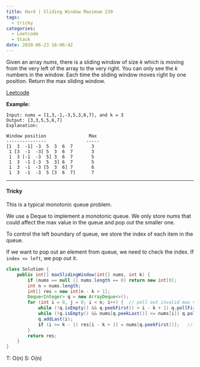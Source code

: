 ```yaml
---
title: Hard | Sliding Window Maximum 239
tags:
  - tricky
categories:
  - Leetcode
  - Stack
date: 2020-06-23 16:06:42
---
```


Given an array *nums*, there is a sliding window of size *k* which is moving from the very left of the array to the very right. You can only see the *k* numbers in the window. Each time the sliding window moves right by one position. Return the max sliding window.

[Leetcode](https://leetcode.com/problems/sliding-window-maximum/)

<!--more-->

**Example:**

```
Input: nums = [1,3,-1,-3,5,3,6,7], and k = 3
Output: [3,3,5,5,6,7] 
Explanation: 

Window position                Max
---------------               -----
[1  3  -1] -3  5  3  6  7       3
 1 [3  -1  -3] 5  3  6  7       3
 1  3 [-1  -3  5] 3  6  7       5
 1  3  -1 [-3  5  3] 6  7       5
 1  3  -1  -3 [5  3  6] 7       6
 1  3  -1  -3  5 [3  6  7]      7
```

---

#### Tricky 

This is a typical monotonic queue problem.

We use a Deque to implement a monotonic queue. We only store nums that could affect the max value in the queue and pop out the smaller one.

To control the left boundary of queue, we store the index of each item in the queue. 

If we want to pop out an element from queue, we need to check the index. If `index <= left`, we pop out it.

```java
class Solution {
    public int[] maxSlidingWindow(int[] nums, int k) {
        if (nums == null || nums.length == 0) return new int[0];
        int n = nums.length;
        int[] res = new int[n - k + 1];
        Deque<Integer> q = new ArrayDeque<>();
        for (int i = 0, j = 0; i < n; i++) {  // poll out invalid max value
            while (!q.isEmpty() && q.peekFirst() < i - k + 1) q.pollFirst();
            while (!q.isEmpty() && nums[q.peekLast()] <= nums[i]) q.pollLast();
            q.addLast(i);
            if (i >= k - 1) res[i - k + 1] = nums[q.peekFirst()];	// get max value
        }
        return res;
    }
}
```

T: O(n)			S: O(n)
